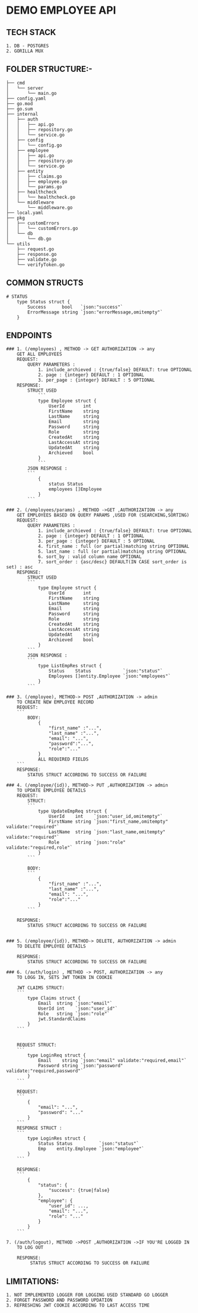 # DEMO EMPLOYEE API

## TECH STACK 
    1. DB - POSTGRES
    2. GORILLA MUX

## FOLDER STRUCTURE:-

```
├── cmd
│   └── server
│       └── main.go
├── config.yaml
├── go.mod
├── go.sum
├── internal
│   ├── auth
│   │   ├── api.go
│   │   ├── repository.go
│   │   └── service.go
│   ├── config
│   │   └── config.go
│   ├── employee
│   │   ├── api.go
│   │   ├── repository.go
│   │   └── service.go
│   ├── entity
│   │   ├── claims.go
│   │   ├── employee.go
│   │   └── params.go
│   ├── healthcheck
│   │   └── healthcheck.go
│   └── middleware
│       └── middleware.go
├── local.yaml
├── pkg
│   ├── customErrors
│   │   └── customErrors.go
│   └── db
│       └── db.go
└── utils
    ├── request.go
    ├── response.go
    ├── validate.go
    └── verifyToken.go
```

## COMMON STRUCTS

    # STATUS
        type Status struct {
            Success      bool   `json:"success"`
            ErrorMessage string `json:"errorMessage,omitempty"`
        }

## ENDPOINTS

    ### 1. (/employees) , METHOD -> GET AUTHORIZATION -> any
        GET ALL EMPLOYEES 
        REQUEST:
            QUERY PARAMETERS : 
                1. include_archieved : {true/false} DEFAULT: true OPTIONAL
                2. page : {integer} DEFAULT : 1 OPTIONAL
                3. per_page : {integer} DEFAULT : 5 OPTIONAL
        RESPONSE:
            STRUCT USED
                ```
                type Employee struct {
                    UserId       int    
                    FirstName    string 
                    LastName     string 
                    Email        string 
                    Password     string 
                    Role         string 
                    CreatedAt    string 
                    LastAccessAt string 
                    UpdatedAt    string 
                    Archieved    bool   
                }
                ```
            JSON RESPONSE : 
            ```
                {
                    status Status
                    employees []Employee
                }
            ```
    
    ### 2. (/employees/params) , METHOD ->GET ,AUTHORIZATION -> any
        GET EMPLOYEES BASED ON QUERY PARAMS ,USED FOR (SEARCHING,SORTING)
        REQUEST:
            QUERY PARAMETERS : 
                1. include_archieved : {true/false} DEFAULT: true OPTIONAL
                2. page : {integer} DEFAULT : 1 OPTIONAL
                3. per_page : {integer} DEFAULT : 5 OPTIONAL
                4. first_name : full (or partial)matching string OPTIONAL
                5. last_name : full (or partial)matching string OPTIONAL
                6. sort_by : valid column name OPTIONAL
                7. sort_order : {asc/desc} DEFAULT(IN CASE sort_order is set) : asc
        RESPONSE:
            STRUCT USED
            ```
                type Employee struct {
                    UserId       int    
                    FirstName    string 
                    LastName     string 
                    Email        string 
                    Password     string 
                    Role         string 
                    CreatedAt    string 
                    LastAccessAt string 
                    UpdatedAt    string 
                    Archieved    bool   
                }
            ```
            JSON RESPONSE : 
            ```
                type ListEmpRes struct {
                    Status    Status            `json:"status"`
                    Employees []entity.Employee `json:"employees"`
                }
            ```
    
    ### 3. (/employee), METHOD-> POST ,AUTHORIZATION -> admin
        TO CREATE NEW EMPLOYEE RECORD
        REQUEST:
        ```
            BODY:
                {
                    "first_name" :"...",
                    "last_name" :"...",
                    "email": "...",
                    "password":"...",
                    "role":"..."
                }
                ALL REQUIRED FIELDS 
        ```
        RESPONSE:
            STATUS STRUCT ACCORDING TO SUCCESS OR FAILURE

    ### 4. (/employee/{id}), METHOD-> PUT ,AUTHORIZATION -> admin
        TO UPDATE EMPLOYEE DETAILS
        REQUEST:
            STRUCT:
            ```
                type UpdateEmpReq struct {
                    UserId    int    `json:"user_id,omitempty"`
                    FirstName string `json:"first_name,omitempty" validate:"required"`
                    LastName  string `json:"last_name,omitempty" validate:"required"`
                    Role      string `json:"role" validate:"required,role"`
                }
            ```

            BODY:
            ```
                {
                    "first_name" :"...",
                    "last_name" :"...",
                    "email": "...",
                    "role":"..."
                }
            ```
        
        RESPONSE:
            STATUS STRUCT ACCORDING TO SUCCESS OR FAILURE


    ### 5. (/employee/{id}), METHOD-> DELETE, AUTHORIZATION -> admin
        TO DELETE EMPLOYEE DETAILS
        
        RESPONSE:
            STATUS STRUCT ACCORDING TO SUCCESS OR FAILURE

    ### 6. (/auth/login) , METHOD -> POST, AUTHORIZATION -> any
        TO LOGG IN, SETS JWT TOKEN IN COOKIE 

        JWT CLAIMS STRUCT:
        ```
            type Claims struct {
                Email  string `json:"email"`
                UserId int    `json:"user_id"`
                Role   string `json:"role"`
                jwt.StandardClaims
            }
        ```


        REQUEST STRUCT:
        ```
            type LoginReq struct {
                Email    string `json:"email" validate:"required,email"`
                Password string `json:"password" validate:"required,password"`
            }
        ```

        REQUEST:
        ```
            {
                "email": "...",
                "password": "..."
            }
        ```
        RESPONSE STRUCT :
        ```
            type LoginRes struct {
                Status Status          `json:"status"`
                Emp    entity.Employee `json:"employee"`
            }
        ```

        RESPONSE:
        ```
            {
                "status": {
                    "success": {true|false}
                },
                "employee": {
                    "user_id": ...,
                    "email": "...",
                    "role": "..."
                }
            }
        ```

    7. (/auth/logout), METHOD ->POST ,AUTHORIZATION ->IF YOU'RE LOGGED IN
        TO LOG OUT

        RESPONSE:
             STATUS STRUCT ACCORDING TO SUCCESS OR FAILURE
         

## LIMITATIONS:
    1. NOT IMPLEMENTED LOGGER FOR LOGGING USED STANDARD GO LOGGER
    2. FORGET PASSWORD AND PASSWORD UPDATION 
    3. REFRESHING JWT COOKIE ACCORDING TO LAST ACCESS TIME





